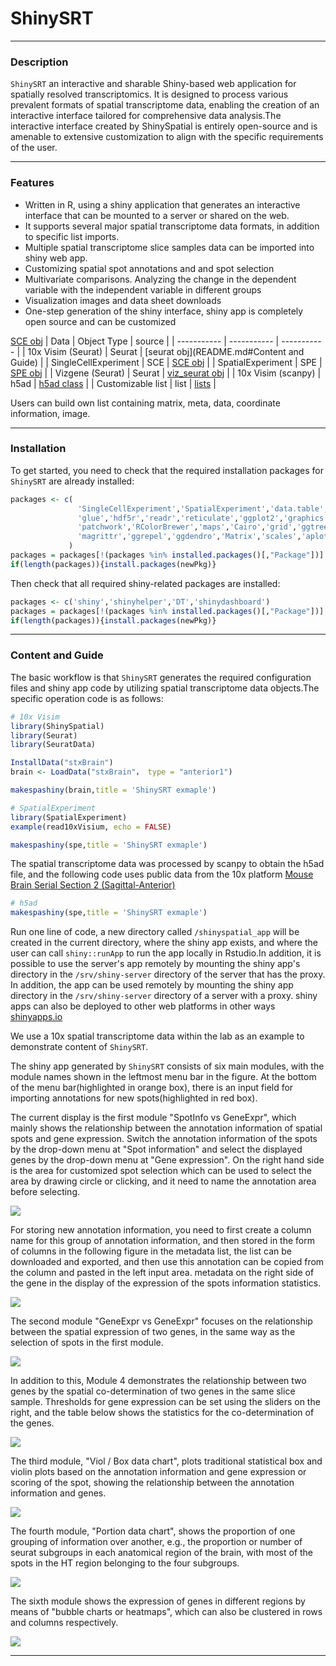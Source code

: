 # ShinySRT

---

### Description
`ShinySRT` an interactive and sharable Shiny-based web application for spatially resolved transcriptomics. It is designed to process various prevalent formats of spatial transcriptome data, enabling the creation of an interactive interface tailored for comprehensive data analysis.The interactive interface created by ShinySpatial is entirely open-source and is amenable to extensive customization to align with the specific requirements of the user.

---

### Features
- Written in R, using a shiny application that generates an interactive interface that can be mounted to a server or shared on the web.
- It supports several major spatial transcriptome data formats, in addition to specific list imports.
- Multiple spatial transcriptome slice samples data can be imported into shiny web app.
- Customizing spatial spot annotations and and spot selection
- Multivariate comparisons. Analyzing the change in the dependent variable with the independent variable in different groups
- Visualization images and data sheet downloads
- One-step generation of the shiny interface, shiny app is completely open source and can be customized

[SCE obj](docs/SingleCellExperimentprocess.md)
| Data      | Object Type | source |
| ----------- | ----------- | ----------- |
| 10x Visim (Seurat)     | Seurat       | [seurat obj](README.md#Content and Guide) |
| SingleCellExperiment   | SCE        | [SCE obj](docs/SingleCellExperimentprocess.md) |
| SpatialExperiment   | SPE        | [SPE obj](docs/SpatialExperimentprocess.md) |
| Vizgene (Seurat)  | Seurat        | [viz_seurat obj](docs/vizgeneprocess.md) |
| 10x Visim (scanpy)   | h5ad        | [h5ad class](docs/scanpyprocess.md) |
| Customizable list   | list        | [lists](docs/customlistprocess.md) |

Users can build own list containing matrix, meta, data, coordinate information, image.

---

### Installation
To get started, you need to check that the required installation packages for `ShinySRT` are already installed:

``` r
packages <- c(
               'SingleCellExperiment','SpatialExperiment','data.table','dplyr',
               'glue','hdf5r','readr','reticulate','ggplot2','graphics','gridExtra',
               'patchwork','RColorBrewer','maps','Cairo','grid','ggtree','aplot',
               'magrittr','ggrepel','ggdendro','Matrix','scales','aplot'
             )
packages = packages[!(packages %in% installed.packages()[,"Package"])]
if(length(packages)){install.packages(newPkg)}             
```
Then check that all required shiny-related packages are installed:

``` r
packages <- c('shiny','shinyhelper','DT','shinydashboard')
packages = packages[!(packages %in% installed.packages()[,"Package"])]
if(length(packages)){install.packages(newPkg)}
```


---

### Content and Guide
The basic workflow is that `ShinySRT` generates the required configuration files and shiny app code by utilizing spatial transcriptome data objects.The specific operation code is as follows:

``` r
# 10x Visim
library(ShinySpatial)
library(Seurat)
library(SeuratData)

InstallData("stxBrain")
brain <- LoadData("stxBrain"， type = "anterior1")

makespashiny(brain,title = 'ShinySRT exmaple')

# SpatialExperiment
library(SpatialExperiment)
example(read10xVisium, echo = FALSE)

makespashiny(spe,title = 'ShinySRT exmaple')
```

The spatial transcriptome data was processed by scanpy to obtain the h5ad file, and the following code uses public data from the 10x platform [Mouse Brain Serial Section 2 (Sagittal-Anterior)](https://www.10xgenomics.com/resources/datasets/mouse-brain-serial-section-2-sagittal-anterior-1-standard)

``` r
# h5ad
makespashiny(spe,title = 'ShinySRT exmaple')
```

Run one line of code, a new directory called `/shinyspatial_app` will be created in the current directory, where the shiny app exists, and where the user can call `shiny::runApp` to run the app locally in Rstudio.In addition, it is possible to use the server's app remotely by mounting the shiny app's directory in the `/srv/shiny-server` directory of the server that has the proxy. In addition, the app can be used remotely by mounting the shiny app directory in the `/srv/shiny-server` directory of a server with a proxy. shiny apps can also be deployed to other web platforms in other ways [shinyapps.io](https://www.shinyapps.io/)

We use a 10x spatial transcriptome data within the lab as an example to demonstrate content of `ShinySRT`.

The shiny app generated by `ShinySRT` consists of six main modules, with the module names shown in the leftmost menu bar in the figure. At the bottom of the menu bar(highlighted in orange box), there is an input field for importing annotations for new spots(highlighted in red box).

The current display is the first module "SpotInfo vs GeneExpr", which mainly shows the relationship between the annotation information of spatial spots and gene expression. Switch the annotation information of the spots by the drop-down menu at "Spot information" and select the displayed genes by the drop-down menu at "Gene expression". On the right hand side is the area for customized spot selection which can be used to select the area by drawing circle or clicking, and it need to name the annotation area before selecting.


![](image/content1.png)


For storing new annotation information, you need to first create a column name for this group of annotation information, and then stored in the form of columns in the following figure in the metadata list, the list can be downloaded and exported, and then use this annotation can be copied from the column and pasted in the left input area. metadata on the right side of the gene in the display of the expression of the spots information statistics.


![](image/content2.png)


The second module "GeneExpr vs GeneExpr" focuses on the relationship between the spatial expression of two genes, in the same way as the selection of spots in the first module.


![](image/content3.png)


In addition to this, Module 4 demonstrates the relationship between two genes by the spatial co-determination of two genes in the same slice sample. Thresholds for gene expression can be set using the sliders on the right, and the table below shows the statistics for the co-determination of the genes.


![](image/content4.png)


The third module, "Viol / Box data chart", plots traditional statistical box and violin plots based on the annotation information and gene expression or scoring of the spot, showing the relationship between the annotation information and genes.


![](image/content5.png)


The fourth module, "Portion data chart", shows the proportion of one grouping of information over another, e.g., the proportion or number of seurat subgroups in each anatomical region of the brain, with most of the spots in the HT region belonging to the four subgroups.


![](image/content6.png)


The sixth module shows the expression of genes in different regions by means of "bubble charts or heatmaps", which can also be clustered in rows and columns respectively.


![](image/content7.png)


---
